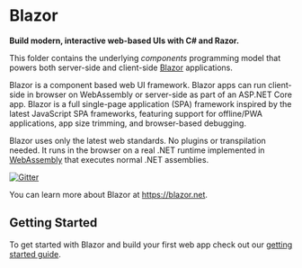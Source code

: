 # Blazor

**Build modern, interactive web-based UIs with C# and Razor.**

This folder contains the underlying *components* programming model that powers both server-side and client-side [Blazor](#blazor) applications.

Blazor is a component based web UI framework. Blazor apps can run client-side in browser on WebAssembly or server-side as part of an ASP.NET Core app. Blazor is a full single-page application (SPA) framework inspired by the latest JavaScript SPA frameworks, featuring support for offline/PWA applications, app size trimming, and browser-based debugging.

Blazor uses only the latest web standards. No plugins or transpilation needed. It runs in the browser on a real .NET runtime implemented in [WebAssembly](http://webassembly.org) that executes normal .NET assemblies.

[![Gitter](https://badges.gitter.im/aspnet/blazor.svg)](https://gitter.im/aspnet/blazor?utm_source=badge&utm_medium=badge&utm_campaign=pr-badge)

You can learn more about Blazor at https://blazor.net.

## Getting Started

To get started with Blazor and build your first web app check out our [getting started guide](https://go.microsoft.com/fwlink/?linkid=870449).
